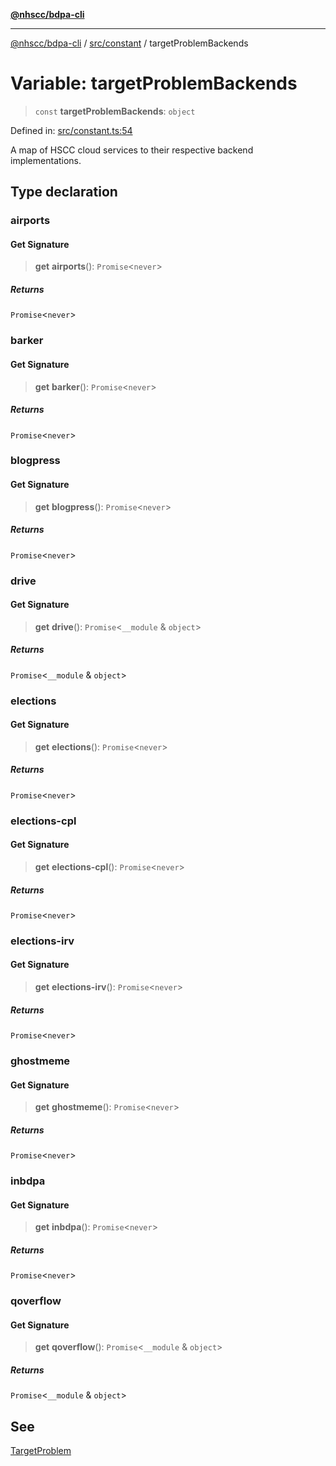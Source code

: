 [**@nhscc/bdpa-cli**](../../../README.md)

***

[@nhscc/bdpa-cli](../../../README.md) / [src/constant](../README.md) / targetProblemBackends

# Variable: targetProblemBackends

> `const` **targetProblemBackends**: `object`

Defined in: [src/constant.ts:54](https://github.com/nhscc/bdpa-cli/blob/ff937d5fa5de96938ab72f8ce38af693e479fb18/src/constant.ts#L54)

A map of HSCC cloud services to their respective backend implementations.

## Type declaration

### airports

#### Get Signature

> **get** **airports**(): `Promise`\<`never`\>

##### Returns

`Promise`\<`never`\>

### barker

#### Get Signature

> **get** **barker**(): `Promise`\<`never`\>

##### Returns

`Promise`\<`never`\>

### blogpress

#### Get Signature

> **get** **blogpress**(): `Promise`\<`never`\>

##### Returns

`Promise`\<`never`\>

### drive

#### Get Signature

> **get** **drive**(): `Promise`\<`__module` & `object`\>

##### Returns

`Promise`\<`__module` & `object`\>

### elections

#### Get Signature

> **get** **elections**(): `Promise`\<`never`\>

##### Returns

`Promise`\<`never`\>

### elections-cpl

#### Get Signature

> **get** **elections-cpl**(): `Promise`\<`never`\>

##### Returns

`Promise`\<`never`\>

### elections-irv

#### Get Signature

> **get** **elections-irv**(): `Promise`\<`never`\>

##### Returns

`Promise`\<`never`\>

### ghostmeme

#### Get Signature

> **get** **ghostmeme**(): `Promise`\<`never`\>

##### Returns

`Promise`\<`never`\>

### inbdpa

#### Get Signature

> **get** **inbdpa**(): `Promise`\<`never`\>

##### Returns

`Promise`\<`never`\>

### qoverflow

#### Get Signature

> **get** **qoverflow**(): `Promise`\<`__module` & `object`\>

##### Returns

`Promise`\<`__module` & `object`\>

## See

[TargetProblem](TargetProblem.md)
